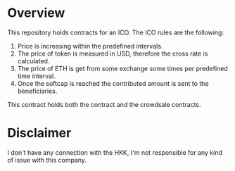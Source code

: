 # Overview

This repository holds contracts for an ICO. The ICO rules are the following:

1. Price is increasing within the predefined intervals.
2. The price of token is measured in USD, therefore the cross rate is calculated.
3. The price of ETH is get from some exchange some times per predefined time interval.
4. Once the softcap is reached the contributed amount is sent to the beneficiaries.

This contract holds both the contract and the crowdsale contracts.

# Disclaimer

I don't have any connection with the HKK, I'm not responsible for any kind of issue with this company.
